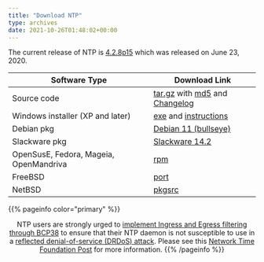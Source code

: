 ```yaml
---
title: "Download NTP"
type: archives
date: 2021-10-26T01:48:02+00:00
--- 
```


The current release of NTP is [4.2.8p15](http://support.ntp.org/bin/view/Main/SecurityNotice#June_2020_ntp_4_2_8p15_NTP_Relea) which was released on June 23, 2020. 

<a link rel="alternate" type="application/rss+xml" href="/downloads/index.xml" title="Downloads"><i class="bi-rss"></i></a>

| Software Type | Download Link |
| ----- | ----- |
| Source code | [tar.gz](http://archive.ntp.org/ntp4/ntp-4.2/ntp-4.2.8p15.tar.gz) with [md5](http://archive.ntp.org/ntp4/ntp-4.2/ntp-4.2.8p15.tar.gz.md5) and [Changelog](https://archive.ntp.org/ntp4/ChangeLog-stable) |
| Windows installer (XP and later) | [exe](https://www.meinbergglobal.com/download/ntp/windows/ntp-4.2.8p15-v2-win32-setup.exe) and [instructions](https://www.meinbergglobal.com/english/sw/ntp.htm#ntp_stable) |
| Debian pkg | [Debian 11 (bullseye)](https://packages.debian.org/bullseye/ntp) |
| Slackware pkg | [Slackware 14.2](https://slackware.pkgs.org/14.2/slackware-patches-x86_64/ntp-4.2.8p15-x86_64-1_slack14.2.txz.html) |
| OpenSusE, Fedora, Mageia, OpenMandriva | [rpm](https://rpmfind.net/linux/rpm2html/search.php?query=ntp) |
| FreeBSD | [port](https://www.freshports.org/net/ntp) |
| NetBSD | [pkgsrc](https://ftp.netbsd.org/pub/pkgsrc/current/pkgsrc/net/ntp4/index.html) |


<div><span style="width: 100%;text-align: center">
{{% pageinfo color="primary" %}}

NTP users are strongly urged to [implement Ingress and Egress filtering through BCP38](http://bcp38.info) to ensure that their NTP daemon is not susceptible to use in a [reflected denial-of-service (DRDoS) attack](https://support.ntp.org/bin/view/Main/SecurityNotice#April_2010_DRDoS_Amplification_A). Please see this [Network Time Foundation Post](http://networktimefoundation.org/ntp-winter-2013-network-drdos-attacks/) for more information.
{{% /pageinfo %}}
</span></div>
